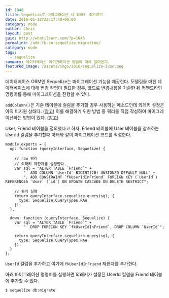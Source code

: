 ```yaml
---
id: 1046
title: Sequelize로 마이그레이션 시 외래키 추가하기
date: 2016-01-12T22:17:40+00:00
category: node
author: Chris
layout: post
guid: http://whatilearn.com/?p=1046
permalink: /add-fk-on-sequelize-migration/
category: node
tags:
  - sequelize
summary: 데이터베이스 마이크레이션 방법에 대해 알아본다.
featured_image: /assets/imgs/2016/sequelize-icon.png
---
```

데이터베이스 ORM인 Sequelize는 마이그레이션 기능을 제공한다. 모델링을 마친 데이터베이스에 대해 변경 작업이 필요한 경우, 코드로 변경내용을 기술한 뒤 커맨드라인 명령어를 통해 마이그레이션을 진행할 수 있다.

`addColumn()`은 기존 테이블에 컬럼을 추가할 경우 사용하는 메소드인데 외래키 설정은 아직 미지원 상태다. ([참고](https://github.com/sequelize/sequelize/issues/966)) 이를 해결하기 위한 방법 중 쿼리를 직접 작성하여 마이그레이션하는 방법이 있다. ([참고](https://github.com/sequelize/sequelize/issues/2943))

User, Friend 테이블을 정의했다고 하자. Friend 테이블에 User 테이블을 참조하는 UserId 컬럼을 추가할때 아래와 같이 마이그레이션 코드를 작성한다.

```
module.exports = {
  up: function (queryInterface, Sequelize) {

    // raw 쿼리
    // 외래키 제한자를 설정한다.
    var sql = "ALTER TABLE `Friend`" +
        "  ADD COLUMN `UserId` BIGINT(20) UNSIGNED DEFAULT NULL" +
        ", ADD CONSTRAINT `fkUserIdInFriend` FOREIGN KEY (`UserId`) REFERENCES `User` (`id`) ON UPDATE CASCADE ON DELETE RESTRICT";

    // 쿼리 실행
    return queryInterface.sequelize.query(sql, {
      type: Sequelize.QueryTypes.RAW
    });
  },

  down: function (queryInterface, Sequelize) {
    var sql = "ALTER TABLE `Friend`" +
        "  DROP FOREIGN KEY `fkUserIdInFriend`, DROP COLUMN `UserId`";

    return queryInterface.sequelize.query(sql, {
      type: Sequelize.QueryTypes.RAW
    });
  }
};
```

`UserId` 컬럼을 추가하고 여기에 `fkUserIdInFriend` 제한자를 추가한다.

아래 마이그레이션 명령어를 실행하면 외래키가 설정된 UserId 컬럼을 Friend 테이블에 추가할 수 있다.

```
$ sequelize db:migrate
```
